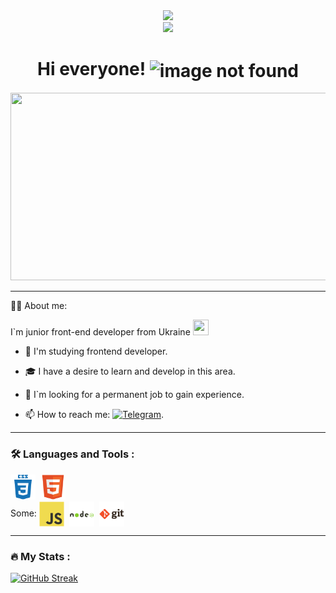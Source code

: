 
  <div id="header" align="center">
    <img src="https://media.giphy.com/media/bGgsc5mWoryfgKBx1u/giphy.gif" width="100"/>
  </div>

  <div id="badges" align="center"> 
    <a href="https://www.linkedin.com/in/serhii-mukhamedianov-4263a1230">
      <img src="https://img.shields.io/badge/LinkedIn-blue?logo=linkedin&logoColor=white&style=for-the-badge"/>
    </a>
  </div>

  <h1 align="center">
      Hi everyone!
      <img src="https://media.giphy.com/media/mYxaNIP9suGG4murEa/giphy.gif" width="80px" alt= "image not found"  align="center">
  </h1>
  
  <div align="center">
      <img src="https://media.giphy.com/media/3oEdv1vkhqxcynkB5C/giphy.gif" width="600" height="300"/>
  </div>
  
  ---
  
  :man_technologist: About me:
  
  I`m junior front-end developer from Ukraine <img src="https://media.giphy.com/media/VxKgxmwZOmsDga4KrR/giphy.gif" width="25" height="25px"/>
  
  - :closed_book: I'm studying frontend developer.

  - :mortar_board: I have a desire to learn and develop in this area.
  
  - :telescope: I`m looking for a permanent job to gain experience.

  - :mailbox: How to reach me: [![Telegram](https://img.shields.io/badge/-telegram-blue?style=flat&logo=telegram&logoColor=white)](https://t.me/boskolife).

  ---
  
  ### :hammer_and_wrench: Languages and Tools :
  
  <div>
    <img src="https://github.com/devicons/devicon/blob/master/icons/css3/css3-plain-wordmark.svg"  title="CSS3" alt="CSS" width="40" height="40"/>&nbsp;
    <img src="https://github.com/devicons/devicon/blob/master/icons/html5/html5-original.svg" title="HTML5" alt="HTML" width="40" height="40"/>&nbsp;
  
  
   <div>
     Some:  
      <img src="https://github.com/devicons/devicon/blob/master/icons/javascript/javascript-original.svg" align="center" title="JavaScript" alt="JavaScript" width="40"                     height="40"/>&nbsp;
      <img src="https://github.com/devicons/devicon/blob/master/icons/nodejs/nodejs-original-wordmark.svg" align="center" title="NodeJS" alt="NodeJS" width="40" height="40"/>&nbsp;
      <img src="https://github.com/devicons/devicon/blob/master/icons/git/git-original-wordmark.svg" align="center" title="Git" **alt="Git" width="40" height="40"/>
    </div>
  </div>
  
  ---
  
  
### :fire: My Stats :

[![GitHub Streak](http://github-readme-streak-stats.herokuapp.com?user=boskolife&theme=dark&hide_border=true)](https://git.io/streak-stats)
  

